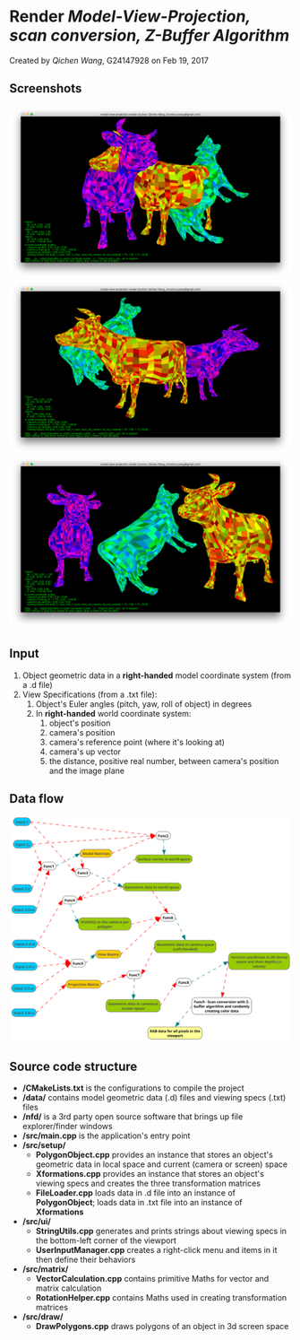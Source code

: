 **Render**
         *Model-View-Projection, scan conversion, Z-Buffer Algorithm*
================================
Created by *Qichen Wang*, G24147928 on Feb 19, 2017

Screenshots
-----------
![screenshot 1](https://github.com/QichenW/MyRenderDocumentations/blob/master/Lab2/screenshot_1.png "screenshot 1")
![screenshot 2](https://github.com/QichenW/MyRenderDocumentations/blob/master/Lab2/screenshot_2.png "screenshot 2")
![screenshot 3](https://github.com/QichenW/MyRenderDocumentations/blob/master/Lab2/screenshot_3.png "screenshot 3")

Input
-----
   1. Object geometric data in a **right-handed** model coordinate system (from a .d file)
   2. View Specifications (from a .txt file):
      1. Object's Euler angles (pitch, yaw, roll of object) in degrees
      2. In **right-handed** world coordinate system:
         1. object's position
         2. camera's position
         3. camera's reference point (where it's looking at)
         4. camera's up vector
         5. the distance, positive real number, between camera's position and the image plane 

Data flow
---------
![flow chart](https://github.com/QichenW/MyRenderDocumentations/blob/master/Lab2/data_flow_2.png "Data flow chart of the software")

Source code structure
----------------------
  * **/CMakeLists.txt** is the configurations to compile the project
  * **/data/** contains model geometric data (.d) files and viewing specs (.txt) files
  * **/nfd/** is a 3rd party open source software that brings up file explorer/finder windows
  * **/src/main.cpp** is the application's entry point
  * **/src/setup/**
    * **PolygonObject.cpp** provides an instance that stores an object's geometric data in local space and current (camera or screen) space
    * **Xformations.cpp** provides an instance that stores an object's viewing specs and creates the three transformation matrices
    * **FileLoader.cpp** loads data in .d file into an instance of **PolygonObject**; loads data in .txt file into an instance of **Xformations**
  * **/src/ui/**  
    * **StringUtils.cpp** generates and prints strings about viewing specs in the bottom-left corner of the viewport
    * **UserInputManager.cpp** creates a right-click menu and items in it then define their behaviors
  * **/src/matrix/**  
    * **VectorCalculation.cpp** contains primitive Maths for vector and matrix calculation 
    * **RotationHelper.cpp** contains Maths used in creating transformation matrices
  * **/src/draw/**  
    * **DrawPolygons.cpp** draws polygons of an object in 3d screen space
